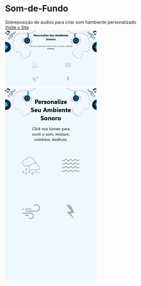 # Som-de-Fundo
Sobreposição de audios para criar som hambiente personalizado
<br>
[Visite o Site](https://xation222.github.io/Som-de-Fundo/)
<br>
<img src="imagens/read%20me%201.png" alt="imagem do site" width="300">
<br>
<img src="imagens/read%20me%202.png" alt="imagem do site" width="300">

